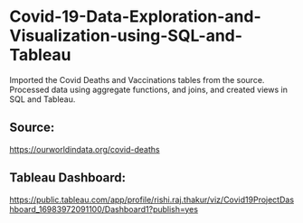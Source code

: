# Covid-19-Data-Exploration-and-Visualization-using-SQL-and-Tableau
Imported the Covid Deaths and Vaccinations tables from the source. Processed data using aggregate functions, and joins, and created views in SQL and Tableau.

## Source:
https://ourworldindata.org/covid-deaths


## Tableau Dashboard:
https://public.tableau.com/app/profile/rishi.raj.thakur/viz/Covid19ProjectDashboard_16983972091100/Dashboard1?publish=yes
